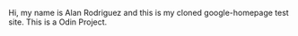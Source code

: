 Hi, my name is Alan Rodriguez and this is my cloned google-homepage test site. This is a Odin Project.
